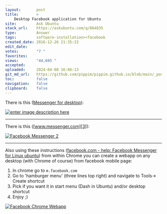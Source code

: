 ```yaml
---
layout:       post
title:        >
    Desktop Facebook application for Ubuntu
site:         Ask Ubuntu
stack_url:    https://askubuntu.com/q/864835
type:         Answer
tags:         software-installation><facebook
created_date: 2016-12-26 21:35:23
edit_date:    
votes:        "7 "
favorites:    
views:        "44,695 "
accepted:     
uploaded:     2024-04-08 16:06:13
git_md_url:   https://github.com/pippim/pippim.github.io/blob/main/_posts/2016/2016-12-26-Desktop-Facebook-application-for-Ubuntu.md
toc:          false
navigation:   false
clipboard:    false
---
```


There is this ([Messenger for desktop][1]): 

[![enter image description here][2]][2]


----------


There is this ([www.messenger.com][3]):

[![Facebook Messenger 2][4]][4]


----------


Also using these instructions ([facebook.com - help: Facebook Messenger for Linux ubuntu][5]) from within Chrome you can create a webapp on any desktop (with Chrome of course) from facebook mobile page:

 1. In chrome go to `m.facebook.com`
 2. Go to 'hamburger menu' (three lines top right) and navigate to Tools-> Create shortcut
 3. Pick if you want it in start menu (Dash in Ubuntu) and/or desktop shortcut
 4. Enjoy ;)

[![Facebook Chrome Webapp][6]][6]


  [1]: https://messengerfordesktop.com/
  [2]: https://i.stack.imgur.com/LBobA.png
  [3]: https://www.messenger.com/
  [4]: https://i.stack.imgur.com/F5k7Y.png
  [5]: https://www.facebook.com/help/community/question/?id=10200236345979960
  [6]: https://i.stack.imgur.com/XOQcW.png
